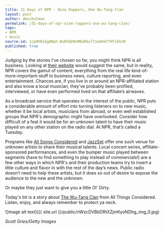 ```yaml
---
title: 31 Days of NPR - Nine Rappers, One Wu-Tang Clan
layout: post
author: dmschulman
permalink: /31-days-of-npr-nine-rappers-one-wu-tang-clan/
tags:
- NPR
- music
source-id: 1cp8h0iEgARph-BuKhbD9nM8aRbs7lSomhmffHfibkV0
published: true
---
```

Judging by the stories I've chosen so far, you might think NPR is all business. Looking at [their website](https://www.npr.org) would suggest the same, but in reality, NPR covers the gamut of content; everything from the real life kind-of-more-important-stuff to business news, culture reporting, and even entertainment. Chances are, if you live in or around an NPR-affiliated station and also know a local musician, they’ve probably been profiled, interviewed, or have even performed lived on that affiliate’s airwaves.

As a broadcast service that operates in the interest of the public, NPR puts a considerable amount of effort into turning listeners on to new music, whether it be local artists, musicians from abroad, or even well established groups that NPR's demographic might have overlooked. Consider how difficult of a feat it would be for an unknown talent to have their music played on any other station on the radio dial. At NPR, that’s called a Tuesday.

Programs like [All Songs Considered](https://www.npr.org/programs/all-songs-considered/) and [JazzSet](https://www.npr.org/programs/jazzset/) offer one such venue for unknown artists to share their musical talents. Local concert series, affiliate-sponsored performances, and even the bumper music played between segments (have to find something to play instead of commercials!) are a few other ways in which NPR's and their production teams try to insert a little culture and flavor in with the rest of the day’s news. Public radio doesn’t need to help these artists, but it does so out of desire to expose the audience to the new and the unknown.

Or maybe they just want to give you a little Ol' Dirty.

Today's bit is a story about [The Wu-Tang Clan](https://www.npr.org/2011/01/04/132653524/nine-rappers-one-wu-tang-clan) from All Things Considered. Listen, enjoy, and always remember to protect ya neck.

![image alt text]({{ site.url }}/public/nWzcDVBbDRtXZjmKyoNDhg_img_0.jpg)

*Scott Gries/Getty Images*

